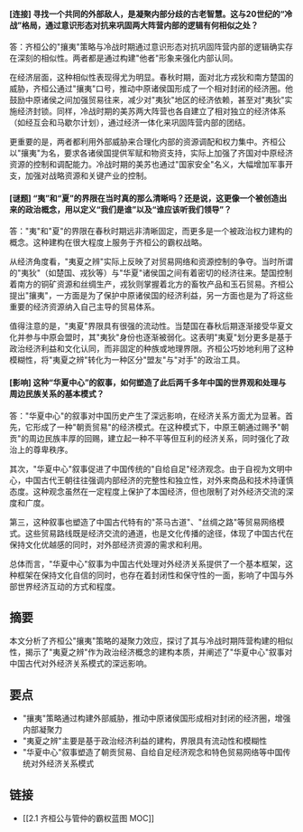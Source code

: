 #### [连接] 寻找一个共同的外部敌人，是凝聚内部分歧的古老智慧。这与20世纪的“冷战”格局，通过意识形态对抗来巩固两大阵营内部的逻辑有何相似之处？
答：齐桓公的"攘夷"策略与冷战时期通过意识形态对抗巩固阵营内部的逻辑确实存在深刻的相似性。两者都是通过构建"他者"形象来强化内部认同。

在经济层面，这种相似性表现得尤为明显。春秋时期，面对北方戎狄和南方楚国的威胁，齐桓公通过"攘夷"口号，推动中原诸侯国形成了一个相对封闭的经济圈。他鼓励中原诸侯之间加强贸易往来，减少对"夷狄"地区的经济依赖，甚至对"夷狄"实施经济封锁。同样，冷战时期的美苏两大阵营也各自建立了相对独立的经济体系（如经互会和马歇尔计划），通过经济一体化来巩固阵营内部的团结。

更重要的是，两者都利用外部威胁来合理化内部的资源调配和权力集中。齐桓公以"攘夷"为名，要求各诸侯国提供军赋和物资支持，实际上加强了齐国对中原经济资源的控制和调配能力。冷战时期的美苏也通过"国家安全"名义，大幅增加军事开支，加强对战略资源和关键产业的控制。

#### [谜题] “夷”和“夏”的界限在当时真的那么清晰吗？还是说，这更像一个被创造出来的政治概念，用以定义“我们是谁”以及“谁应该听我们领导”？
答："夷"和"夏"的界限在春秋时期远非清晰固定，而更多是一个被政治权力建构的概念。这种建构在很大程度上服务于齐桓公的霸权战略。

从经济角度看，"夷夏之辨"实际上反映了对贸易网络和资源控制的争夺。当时所谓的"夷狄"（如楚国、戎狄等）与"华夏"诸侯国之间有着密切的经济往来。楚国控制着南方的铜矿资源和丝绸生产，戎狄则掌握着北方的畜牧产品和玉石贸易。齐桓公提出"攘夷"，一方面是为了保护中原诸侯国的经济利益，另一方面也是为了将这些重要的经济资源纳入自己主导的贸易体系。

值得注意的是，"夷夏"界限具有很强的流动性。当楚国在春秋后期逐渐接受华夏文化并参与中原会盟时，其"夷狄"身份也逐渐被弱化。这表明"夷夏"划分更多是基于政治经济利益和文化认同，而非固定的种族或地理界限。齐桓公巧妙地利用了这种模糊性，将"夷夏之辨"转化为一种区分"盟友"与"对手"的政治工具。

#### [影响] 这种“华夏中心”的叙事，如何塑造了此后两千多年中国的世界观和处理与周边民族关系的基本模式？
答："华夏中心"的叙事对中国历史产生了深远影响，在经济关系方面尤为显著。首先，它形成了一种"朝贡贸易"的经济模式。在这种模式下，中原王朝通过赐予"朝贡"的周边民族丰厚的回赐，建立起一种不平等但互利的经济关系，同时强化了政治上的尊卑秩序。

其次，"华夏中心"叙事促进了中国传统的"自给自足"经济观念。由于自视为文明中心，中国古代王朝往往强调内部经济的完整性和独立性，对外来商品和技术持谨慎态度。这种观念虽然在一定程度上保护了本国经济，但也限制了对外经济交流的深度和广度。

第三，这种叙事也塑造了中国古代特有的"茶马古道"、"丝绸之路"等贸易网络模式。这些贸易路线既是经济交流的通道，也是文化传播的途径，体现了中国古代在保持文化优越感的同时，对外部经济资源的需求和利用。

总体而言，"华夏中心"叙事为中国古代处理对外经济关系提供了一个基本框架，这种框架在保持文化自信的同时，也存在着封闭性和保守性的一面，影响了中国与外部世界经济互动的方式和程度。

## 摘要
本文分析了齐桓公"攘夷"策略的凝聚力效应，探讨了其与冷战时期阵营构建的相似性，揭示了"夷夏之辨"作为政治经济概念的建构本质，并阐述了"华夏中心"叙事对中国古代对外经济关系模式的深远影响。

## 要点

- "攘夷"策略通过构建外部威胁，推动中原诸侯国形成相对封闭的经济圈，增强内部凝聚力
- "夷夏之辨"主要是基于政治经济利益的建构，界限具有流动性和模糊性
- "华夏中心"叙事塑造了朝贡贸易、自给自足经济观念和特色贸易网络等中国传统对外经济关系模式

## 链接

- [[2.1 齐桓公与管仲的霸权蓝图 MOC]]
